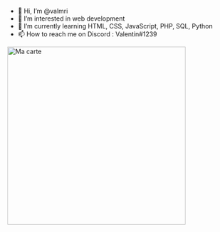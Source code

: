 - 👋 Hi, I’m @valmri
- 👀 I’m interested in web development 
- 🌱 I’m currently learning HTML, CSS, JavaScript, PHP, SQL, Python
- 📫 How to reach me on Discord : Valentin#1239

<!---
valmri/valmri is a ✨ special ✨ repository because its `README.md` (this file) appears on your GitHub profile.
You can click the Preview link to take a look at your changes.
--->

<img src="https://github.com/valmri/dailycard/blob/main/devcard.svg" width="400" alt="Ma carte"/>
